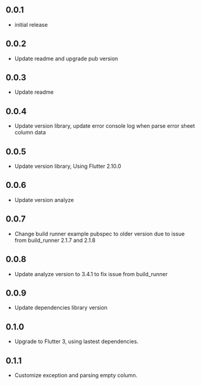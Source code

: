 ## 0.0.1
- initial release
## 0.0.2
- Update readme and upgrade pub version
## 0.0.3
- Update readme 
## 0.0.4
- Update version library, update error console log when parse error sheet column data 
## 0.0.5
- Update version library, Using Flutter 2.10.0 
## 0.0.6
- Update version analyze 
## 0.0.7
- Change build runner example pubspec to older version due to issue from build_runner 2.1.7 and 2.1.8
## 0.0.8
- Update analyze version to 3.4.1 to fix issue from build_runner
## 0.0.9
- Update dependencies library version
## 0.1.0
- Upgrade to Flutter 3, using lastest dependencies.
## 0.1.1
- Customize exception and parsing empty column.
